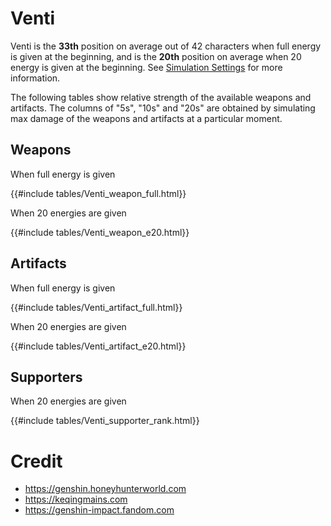 # Venti

Venti is the **33th** position on average out of 42
characters when full energy is given at the beginning, and is the
**20th** position on average when 20 energy is given at the
beginning. See [Simulation Settings](./simulation_settings.md) for more
information.

The following tables show relative strength of the available weapons and
artifacts. The columns of "5s", "10s" and "20s" are obtained by
simulating max damage of the weapons and artifacts at a particular
moment.

## Weapons

When full energy is given

{{#include tables/Venti_weapon_full.html}}

When 20 energies are given

{{#include tables/Venti_weapon_e20.html}}

## Artifacts

When full energy is given

{{#include tables/Venti_artifact_full.html}}

When 20 energies are given

{{#include tables/Venti_artifact_e20.html}}

## Supporters

When 20 energies are given

{{#include tables/Venti_supporter_rank.html}}

# Credit

- <https://genshin.honeyhunterworld.com>
- <https://keqingmains.com>
- <https://genshin-impact.fandom.com>
